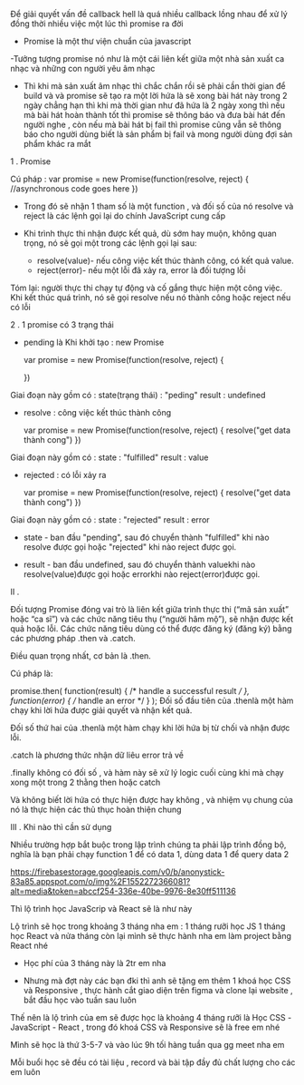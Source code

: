 Để giải quyết vấn đề callback hell là quá nhiều callback lồng nhau để xử lý đồng thời nhiều việc một lúc thì promise ra đời

- Promise là một thư viện chuẩn của javascript

-Tưởng tượng promise nó như là một cái liên kết giữa một nhà sản xuất ca nhạc và những con người yêu âm nhạc

- Thì khi mà sản xuất âm nhạc thì chắc chắn rồi sẽ phải cần thời gian để build và và promise sẽ tạo ra một lời hứa là sẽ xong bài hát này trong 2 ngày chẳng hạn thì khi mà thời gian như đã hứa là 2 ngày xong thì nếu mà bài hát hoàn thành tốt thì promise sẽ thông báo và đưa bài hát đến người nghe , còn nếu mà bài hát bị fail thì promise cũng vẫn sẽ thông báo cho người dùng biết là sản phẩm bị fail và mong người dùng đợi sản phẩm khác ra mắt

1 . Promise

Cú pháp : 
    var promise = new Promise(function(resolve, reject) {
      //asynchronous code goes here
    })


- Trong đó sẽ nhận 1 tham số là một function , và đối số của nó resolve và reject là các lệnh gọi lại do chính JavaScript cung cấp

- Khi trình thực thi nhận được kết quả, dù sớm hay muộn, không quan trọng, nó sẽ gọi một trong các lệnh gọi lại sau:

  + resolve(value)- nếu công việc kết thúc thành công, có kết quả value.
  + reject(error)- nếu một lỗi đã xảy ra, error là đối tượng lỗi

Tóm lại: người thực thi chạy tự động và cố gắng thực hiện một công việc. Khi kết thúc quá trình, nó sẽ gọi resolve nếu nó thành công hoặc reject nếu có lỗi

2 . 1 promise có 3 trạng thái 

+ pending là Khi khởi tạo : new Promise 

  var promise = new Promise(function(resolve, reject) {
    
  })

Giai đoạn này gồm có  :  state(trạng thái) : "peding"
                          result : undefined


+ resolve : công việc kết thúc thành công 

  var promise = new Promise(function(resolve, reject) {
      resolve("get data thành cong")
  })

Giai đoạn này gồm có  : state : "fulfilled"
                        result : value


+ rejected :  có lỗi xảy ra  

  var promise = new Promise(function(resolve, reject) {
      resolve("get data thành cong")
  })


Giai đoạn này gồm có  : state : "rejected"
                        result : error



+ state - ban đầu "pending", sau đó chuyển thành "fulfilled" khi nào resolve được gọi hoặc "rejected" khi nào reject được gọi.

+ result - ban đầu undefined, sau đó chuyển thành valuekhi nào resolve(value)được gọi hoặc errorkhi nào reject(error)được gọi.


II . 

Đối tượng Promise đóng vai trò là liên kết giữa trình thực thi (“mã sản xuất” hoặc “ca sĩ”) và các chức năng tiêu thụ (“người hâm mộ”), sẽ nhận được kết quả hoặc lỗi. Các chức năng tiêu dùng có thể được đăng ký (đăng ký) bằng các phương pháp .then và .catch.

Điều quan trọng nhất, cơ bản là .then.

Cú pháp là:

promise.then(
  function(result) { /* handle a successful result */ },
  function(error) { /* handle an error */ }
);
Đối số đầu tiên của .thenlà một hàm chạy khi lời hứa được giải quyết và nhận kết quả.

Đối số thứ hai của .thenlà một hàm chạy khi lời hứa bị từ chối và nhận được lỗi.


.catch là phương thức nhận dữ liêu error trả về

.finally không có đối số , và hàm này sẽ xử  lý logic cuối cùng khi mà chạy xong một trong 2 thằng then hoặc catch

Và không biết lời hứa có thực hiện được hay không , và nhiệm vụ chung của nó là thực hiện các thủ thục hoàn thiện chung


III . Khi nào thì cần sử dụng 

Nhiều trường hợp bắt buộc trong lập trình chúng ta phải lập trình đồng bộ, nghĩa là bạn phải chạy function 1 để có data 1, dùng data 1 để query data 2


https://firebasestorage.googleapis.com/v0/b/anonystick-83a85.appspot.com/o/img%2F1552272366081?alt=media&token=abccf254-336e-40be-9976-8e30ff511136

Thì lộ trình học JavaScrip và React sẽ là như này

Lộ trình sẽ học trong khoảng 3 tháng nha em : 1 tháng rưỡi học JS 1 tháng học React và nửa tháng còn lại mình sẽ thực hành nha em làm project bằng React nhé

- Học phí của 3 tháng này là 2tr em nha 

- Nhưng mà đợt này các bạn đki thì anh sẽ tặng em thêm 1 khoá học CSS và Responsive , thực hành cắt giao diện trên figma và clone lại website , bắt đầu học vào tuần sau luôn 

Thế nên là lộ trình của em sẽ được học là khoảng 4 tháng rưỡi là Học CSS -JavaScript - React  , trong đó khoá CSS và Responsive sẽ là free em nhé


Mình sẽ học là thứ 3-5-7 và vào lúc 9h tối hàng tuần qua gg meet nha em

Mỗi buổi học sẽ đều có tài liệu , record và bài tập đầy đủ chất lượng cho các em luôn


